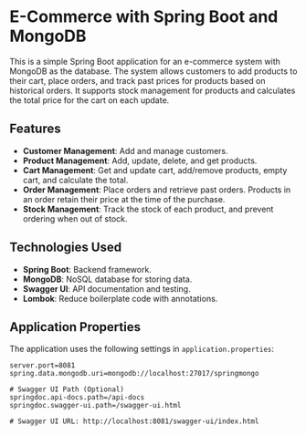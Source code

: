 # E-Commerce with Spring Boot and MongoDB

This is a simple Spring Boot application for an e-commerce system with MongoDB as the database. The system allows customers to add products to their cart, place orders, and track past prices for products based on historical orders. It supports stock management for products and calculates the total price for the cart on each update.

## Features

- **Customer Management**: Add and manage customers.
- **Product Management**: Add, update, delete, and get products. 
- **Cart Management**: Get and update cart, add/remove products, empty cart, and calculate the total.
- **Order Management**: Place orders and retrieve past orders. Products in an order retain their price at the time of the purchase.
- **Stock Management**: Track the stock of each product, and prevent ordering when out of stock.

## Technologies Used

- **Spring Boot**: Backend framework.
- **MongoDB**: NoSQL database for storing data.
- **Swagger UI**: API documentation and testing.
- **Lombok**: Reduce boilerplate code with annotations.
  
## Application Properties

The application uses the following settings in `application.properties`:

```properties
server.port=8081
spring.data.mongodb.uri=mongodb://localhost:27017/springmongo

# Swagger UI Path (Optional)
springdoc.api-docs.path=/api-docs
springdoc.swagger-ui.path=/swagger-ui.html

# Swagger UI URL: http://localhost:8081/swagger-ui/index.html
